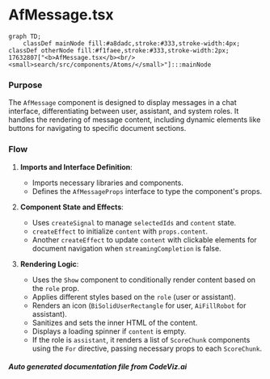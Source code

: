 # AfMessage.tsx

```mermaid
graph TD;
    classDef mainNode fill:#a8dadc,stroke:#333,stroke-width:4px;
classDef otherNode fill:#f1faee,stroke:#333,stroke-width:2px;
17632807["<b>AfMessage.tsx</b><br/><small>search/src/components/Atoms/</small>"]:::mainNode

```
### Purpose
The `AfMessage` component is designed to display messages in a chat interface, differentiating between user, assistant, and system roles. It handles the rendering of message content, including dynamic elements like buttons for navigating to specific document sections.

### Flow
1. **Imports and Interface Definition**:
   - Imports necessary libraries and components.
   - Defines the `AfMessageProps` interface to type the component's props.

2. **Component State and Effects**:
   - Uses `createSignal` to manage `selectedIds` and `content` state.
   - `createEffect` to initialize `content` with `props.content`.
   - Another `createEffect` to update `content` with clickable elements for document navigation when `streamingCompletion` is false.

3. **Rendering Logic**:
   - Uses the `Show` component to conditionally render content based on the `role` prop.
   - Applies different styles based on the `role` (user or assistant).
   - Renders an icon (`BiSolidUserRectangle` for user, `AiFillRobot` for assistant).
   - Sanitizes and sets the inner HTML of the content.
   - Displays a loading spinner if `content` is empty.
   - If the role is `assistant`, it renders a list of `ScoreChunk` components using the `For` directive, passing necessary props to each `ScoreChunk`.


##### Auto generated documentation file from CodeViz.ai
